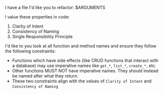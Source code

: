 I have a file I'd like you to refactor: $ARGUMENTS

I value these properties in code:
1. Clarity of Intent
2. Consistency of Naming
3. Single Responsibility Principle

I'd like to you look at all function and method names and ensure they follow the
following constraints:
- Functions which have side effects (like CRUD functions that interact with a
  database) may use imperative names like `get_*`, `list_*`, `create_*`, etc.
- Other functions MUST NOT have imperative names. They should instead be named
  after what they return.
- These two constraints align with the values of `Clarity of Intent` and
  `Consistency of Naming`
